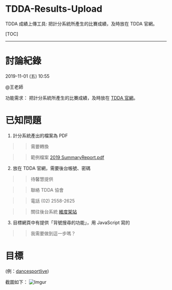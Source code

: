 TDDA-Results-Upload
===================

TDDA 成績上傳工具:
把計分系統所產生的比賽成績，及時放在 TDDA 官網。

[TOC]

* * *

討論紀錄
======
2019-11-01 (五) 10:55

@王老師

功能需求：
把計分系統所產生的比賽成績，及時放在 [TDDA 官網](http://www.dancesport.org.tw/)。

已知問題
======
1. 計分系統產出的檔案為 PDF
 >> 需要轉換
 
 >> 範例檔案 [2019 SummaryReport.pdf](https://drive.google.com/open?id=19NMaKD-3T6Qfv4VluwfGzr9E0BtIryYp)
 
2. 放在 TDDA 官網，需要後台帳號、密碼
 >> 待馨慧提供 
 
 >> 聯絡 TDDA 協會
 
 >> 電話 (02) 2558-2625
 
 >> 關往後台系統 [維度架站](http://plus.webdo.com.tw/manager_admin/index_login.php)
 
3. 目標網頁中有提供「背號搜尋的功能」，用 JavaScript 寫的
 >> 我需要做到這一步嗎？

目標
===
(例：[dancesportlive](http://dancesportlive.net/dsl_tw/results/2019/20191026/by_number.php))

截圖如下：
![Imgur](https://i.imgur.com/c8QqtyW.jpg)
